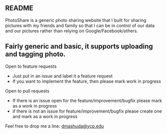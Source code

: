 ## README

PhotoShare is a generic photo sharing website that I built for sharing pictures with my friends and family so that I can be in control of our data and our pictures rather than relying on Google/Facebook/others.

Fairly generic and basic, it supports uploading and tagging photo.
-----

Open to feature requests
 - Just put in an issue and label it a feature request
 - If you want to implement the feature, then please mark work in progress

Open to pull requests
 - If there is an issue open for the feature/improvement/bugfix please mark as a work in progress
 - if there is not an issue for feature/improvement/bugfix please create one and mark as a work in progress

Feel free to drop me a line: dmashuda@ycp.edu
